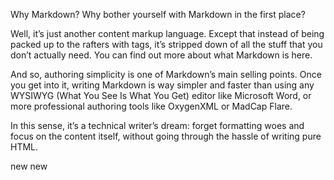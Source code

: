 Why Markdown?
Why bother yourself with Markdown in the first place?

Well, it’s just another content markup language. Except that instead of being packed up to the rafters with tags, it’s stripped down of all the stuff that you don’t actually need. You can find out more about what Markdown is here.



And so, authoring simplicity is one of Markdown’s main selling points. Once you get into it, writing Markdown is way simpler and faster than using any WYSIWYG (What You See Is What You Get) editor like Microsoft Word, or more professional authoring tools like OxygenXML or MadCap Flare.

In this sense, it’s a technical writer’s dream: forget formatting woes and focus on the content itself, without going through the hassle of writing pure HTML.


new new 
